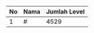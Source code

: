 | No | Nama            | Jumlah Level |
|----|-----------------|--------------|
| 1  | #    |    4529        |
